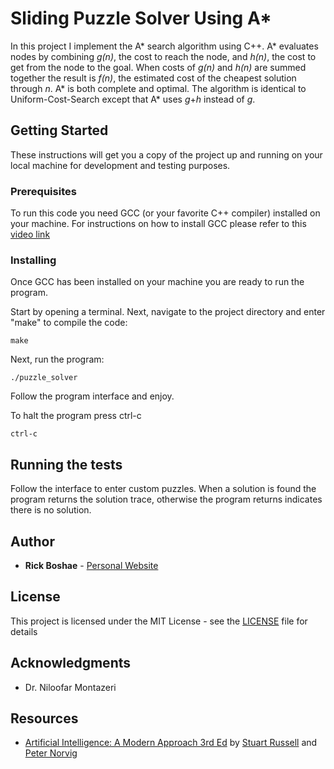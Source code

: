 # Sliding Puzzle Solver Using A*

In this project I implement the A* search algorithm using C++. A* evaluates nodes by combining *g(n)*, the cost to reach the node, and *h(n)*, the cost to get from the node to the goal. When costs of *g(n)* and *h(n)* are summed together the result is *f(n)*, the estimated cost of the cheapest solution through *n*. A* is both complete and optimal. The algorithm is identical to Uniform-Cost-Search except that A* uses *g*+*h* instead of *g*.

## Getting Started

These instructions will get you a copy of the project up and running on your local machine for development and testing purposes.

### Prerequisites

To run this code you need GCC (or your favorite C++ compiler) installed on your machine. For instructions on how to install GCC please refer to this [video link](https://www.youtube.com/watch?v=8Ib7nwc33uA)

### Installing

Once GCC has been installed on your machine you are ready to run the program.

Start by opening a terminal. Next, navigate to the project directory and enter "make" to compile the code:

```
make
```

Next, run the program:

```
./puzzle_solver
```

Follow the program interface and enjoy.

To halt the program press ctrl-c

```
ctrl-c
```
## Running the tests

Follow the interface to enter custom puzzles. When a solution is found the program returns the solution trace, otherwise the program returns indicates there is no solution.

## Author

* **Rick Boshae** - [Personal Website](https://rboshae.github.io)

## License

This project is licensed under the MIT License - see the [LICENSE](LICENSE) file for details

## Acknowledgments

* Dr. Niloofar Montazeri

## Resources

* [Artificial Intelligence: A Modern Approach 3rd Ed](http://aima.cs.berkeley.edu/) by [Stuart Russell](https://people.eecs.berkeley.edu/~russell/) and [Peter Norvig](http://www.norvig.com/)
